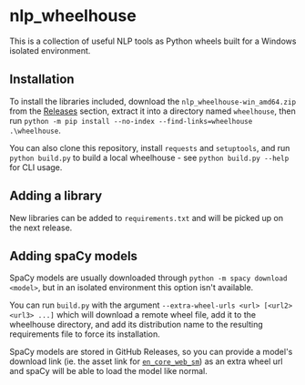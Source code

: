 # nlp_wheelhouse
This is a collection of useful NLP tools as Python wheels built for a Windows isolated environment.

## Installation
To install the libraries included, download the `nlp_wheelhouse-win_amd64.zip` from the 
[Releases](https://github.com/jon-edward/nlp_wheelhouse/releases) section, extract it into a directory 
named `wheelhouse`, then run `python -m pip install --no-index --find-links=wheelhouse .\wheelhouse`.

You can also clone this repository, install `requests` and `setuptools`, and run 
`python build.py` to build a local wheelhouse - see `python build.py --help` 
for CLI usage. 

## Adding a library
New libraries can be added to `requirements.txt` and will be picked up on the next release.

## Adding spaCy models
SpaCy models are usually downloaded through `python -m spacy download <model>`, but in an isolated environment
this option isn't available. 

You can run `build.py` with the argument `--extra-wheel-urls <url> [<url2> <url3> ...]` 
which will download a remote wheel file, add it to the wheelhouse directory, and add its distribution name 
to the resulting requirements file to force its installation.

SpaCy models are stored in GitHub Releases, so you can provide a model's download link (ie. the asset link 
for [`en_core_web_sm`](https://github.com/explosion/spacy-models/releases/tag/en_core_web_sm-3.7.1)) as an 
extra wheel url and spaCy will be able to load the model like normal.
 